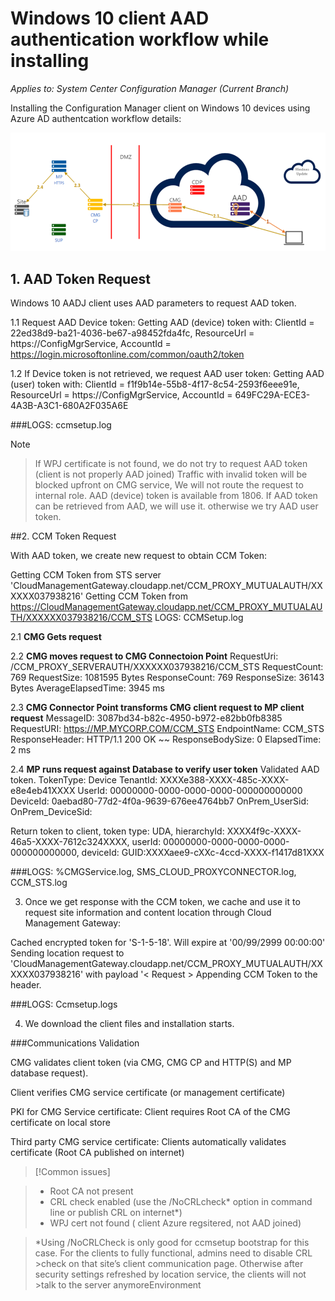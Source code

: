 # Windows 10 client AAD authentication workflow while installing



*Applies to: System Center Configuration Manager (Current Branch)*


Installing the Configuration Manager client on Windows 10 devices using Azure AD authentcation workflow details: 
 
 ![AAD CCMSetup Workflow](../comanage/media/AADInstallWF.png)  


## 1. AAD Token Request

Windows 10 AADJ client uses AAD parameters to request AAD token.

1.1 Request AAD Device token:
Getting AAD (device) token with: ClientId = 22ed38d9-ba21-4036-be67-a98452fda4fc, ResourceUrl = https://ConfigMgrService, AccountId = https://login.microsoftonline.com/common/oauth2/token

1.2 If Device token is not retrieved, we request AAD user token:
Getting AAD (user) token with: ClientId = f1f9b14e-55b8-4f17-8c54-2593f6eee91e, ResourceUrl = https://ConfigMgrService, AccountId = 649FC29A-ECE3-4A3B-A3C1-680A2F035A6E

###LOGS: ccmsetup.log



> [!NOTE] 

> If WPJ certificate is not found, we do not try to request AAD token (client is not properly AAD joined)
> Traffic with invalid token will be blocked upfront on CMG service, We will not route  the request to internal role.
> AAD (device) token is available from 1806. If AAD token can be retrieved from AAD, we will use it. otherwise we try AAD user token.



##2.  CCM Token Request

With AAD token, we create new request  to obtain CCM Token:

 Getting CCM Token from STS server 'CloudManagementGateway.cloudapp.net/CCM_PROXY_MUTUALAUTH/XXXXXX037938216'
 Getting CCM Token from https://CloudManagementGateway.cloudapp.net/CCM_PROXY_MUTUALAUTH/XXXXXX037938216/CCM_STS
 LOGS: CCMSetup.log
 
   2.1 **CMG Gets request** 
   
   2.2 **CMG moves request to CMG Connectoion Point** 
   RequestUri: /CCM_PROXY_SERVERAUTH/XXXXXX037938216/CCM_STS  RequestCount: 769  RequestSize: 1081595 Bytes  ResponseCount: 769     ResponseSize: 36143 Bytes  AverageElapsedTime: 3945 ms

   2.3 **CMG Connector Point transforms CMG client request to MP client request**
    MessageID: 3087bd34-b82c-4950-b972-e82bb0fb8385 RequestURI: https://MP.MYCORP.COM/CCM_STS EndpointName: CCM_STS ResponseHeader: HTTP/1.1 200 OK ~~ ResponseBodySize: 0 ElapsedTime: 2 ms 

   2.4 **MP runs request against Database to verify user token** 
   Validated AAD token. TokenType: Device TenantId: XXXXe388-XXXX-485c-XXXX-e8e4eb41XXXX UserId: 00000000-0000-0000-0000-000000000000 DeviceId: 0aebad80-77d2-4f0a-9639-676ee4764bb7 OnPrem_UserSid:  OnPrem_DeviceSid: 

Return token to client, token type: UDA, hierarchyId: XXXX4f9c-XXXX-46a5-XXXX-7612c324XXXX, userId: 00000000-0000-0000-0000-000000000000, deviceId: GUID:XXXXaee9-cXXc-4ccd-XXXX-f1417d81XXX	

###LOGS:  %CMGService.log, SMS_CLOUD_PROXYCONNECTOR.log, CCM_STS.log

3. Once we get response with the CCM token, we cache and use it to request site information and content location through Cloud Management Gateway:

Cached encrypted token for 'S-1-5-18'. Will expire at '00/99/2999 00:00:00'
Sending location request to 'CloudManagementGateway.cloudapp.net/CCM_PROXY_MUTUALAUTH/XXXXXX037938216' with payload '< Request >
Appending CCM Token to the header.

###LOGS: Ccmsetup.logs 

4. We download the client files and installation starts.

###Communications Validation

CMG validates client token (via CMG, CMG CP and HTTP(S) and MP database request).

Client verifies CMG service certificate (or management certificate)

PKI for CMG Service certificate: Client requires Root CA of the CMG certificate on local store

Third party CMG service certificate: Clients automatically validates certificate (Root CA published on internet)



> [!Common issues] 

> - Root CA not present
> - CRL check enabled (use the /NoCRLcheck* option in command line or publish CRL on internet*)
> - WPJ cert not found ( client Azure regsitered, not AAD joined)

>*Using /NoCRLCheck is only good for ccmsetup bootstrap for this case. For the clients to fully functional, admins need to disable CRL >check on that site’s client communication page. Otherwise after security settings refreshed by location service, the clients will not >talk to the server anymoreEnvironment
